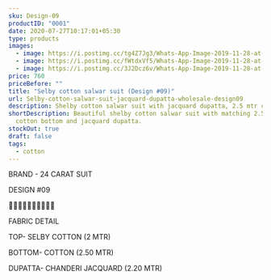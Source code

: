 ```yaml
---
sku: Design-09
productID: "0001"
date: 2020-07-27T10:17:01+05:30
type: products
images:
  - image: https://i.postimg.cc/tg4Z7Jg3/Whats-App-Image-2019-11-28-at-11.jpg
  - image: https://i.postimg.cc/fWtdxVf5/Whats-App-Image-2019-11-28-at-11.jpg
  - image: https://i.postimg.cc/3J2Dcz6v/Whats-App-Image-2019-11-28-at-11.jpg
price: 760
priceBefore: ""
title: "Selby cotton salwar suit (Design #09)"
url: Selby-cotton-salwar-suit-jacquard-dupatta-wholesale-design09
description: Shelby cotton salwar suit with jacquard dupatta, 2.5 mtr cotton bottom
shortDescription: Beautiful shelby cotton salwar suit with matching 2.5 mtr
  cotton bottom and jacquard dupatta.
stockOut: true
draft: false
tags:
  - cotton
---
```

BRAND - 24 CARAT SUIT

DESIGN #09

🌷🌷🌷🌷🌷🌷🌷🌷🌷🌷

FABRIC DETAIL

TOP- SELBY COTTON (2 MTR)

BOTTOM- COTTON (2.50 MTR)

DUPATTA- CHANDERI JACQUARD (2.20 MTR)